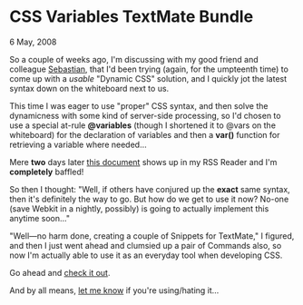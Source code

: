 # CSS Variables TextMate Bundle

<time datetime="2008-05-06T02:09:38+0200"> 6 May, 2008</time>

So a couple of weeks ago, I'm discussing with my good friend and colleague
[Sebastian][SEB], that I'd been trying
(again, for the umpteenth time) to come up with a *usable* "Dynamic CSS" solution,
and I quickly jot the latest syntax down on the whiteboard next to us.

This time I was eager to use "proper" CSS syntax, and then
solve the dynamicness with some kind of server-side processing, so I'd chosen to use a
special at-rule **@variables** (though I shortened it to @vars on the whiteboard) for
the declaration of variables and then a **var()** function for retrieving a variable
where needed…

Mere **two** days later [this document][CSSVARS]
shows up in my RSS Reader and I'm **completely** baffled!

So then I thought: "Well, if others have conjured up the **exact** same syntax,
then it's definitely the way to go. But how do we get to use it now? No-one (save Webkit in a
nightly, possibly) is going to actually implement this anytime soon…"

"Well—no harm done, creating a couple of Snippets for TextMate," I figured, and
then I just went ahead and clumsied up a pair of Commands also, so now I'm actually able to use
it as an everyday tool when developing CSS.

Go ahead and [check it out][BUNDLE].

And by all means, [let me know][MAIL]
if you're using/hating it…


[SEB]: http://www.dammark.net
[CSSVARS]: http://disruptive-innovations.com/zoo/cssvariables/
[BUNDLE]: https://greystate.dk/resources/css-variables/ "TextMate Bundle for CSS Variables"
[MAIL]: mailto:chriztian@SP@M@steinmeier.dk "- or just say 'Hi'..."

<data data-slug="css-variables-bundle"></data>
